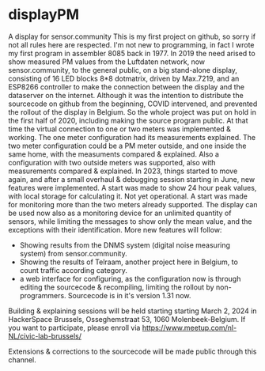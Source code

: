 # displayPM

A display for sensor.community
This is my first project on github, so sorry if not all rules here are respected.
I'm not new to programming, in fact I wrote my first program in assembler 8085 back in 1977.
In 2019 the need arised to show measured PM values from the Luftdaten network, now sensor.community, 
to the general public, on a big stand-alone display, consisting of 16 LED blocks 8*8 dotmatrix, driven by Max.7219,
and an ESP8266 controller to make the connection between the display and the dataserver on the internet.
Although it was the intention to distribute the sourcecode on github from the beginning, COVID intervened,
and prevented the rollout of the display in Belgium.
So the whole project was put on hold in the first half of 2020, including making the source program public.
At that time the virtual connection to one or two meters was implemented & working.
The one meter configuration had its measurements explained.
The two meter configuration could be a PM meter outside, and one inside the same home, with the measuments compared & explained.
Also a configuration with two outside meters was supported, also with measurements compared & explained.
In 2023, things started to move again, and after a small overhaul & debugging session starting in June, new features were implemented.
A start was made to show 24 hour peak values, with local storage for calculating it. Not yet operational.
A start was made for monitoring more than the two meters already supported.
The display can be used now also as a monitoring device for an unlimited quantity of sensors, while limiting the messages 
to show only the mean value, and the exceptions with their identification.
More new features will follow:
- Showing results from the DNMS system (digital noise measuring system) from sensor.community.
- Showing the results of Telraam, another project here in Belgium, to count traffic according category.
- a web interface for configuring, as the configuration now is through editing the sourcecode & recompiling,
  limiting the rollout by non-programmers.
Sourcecode is in it's version 1.31 now.

Building & explaining sessions will be held starting starting March 2, 2024 in HackerSpace Brussels, Osseghemstraat 53, 1060 Molenbeek-Belgium.
If you want to participate, please enroll via https://www.meetup.com/nl-NL/civic-lab-brussels/

Extensions & corrections to the sourcecode will be made public through this channel.
   

